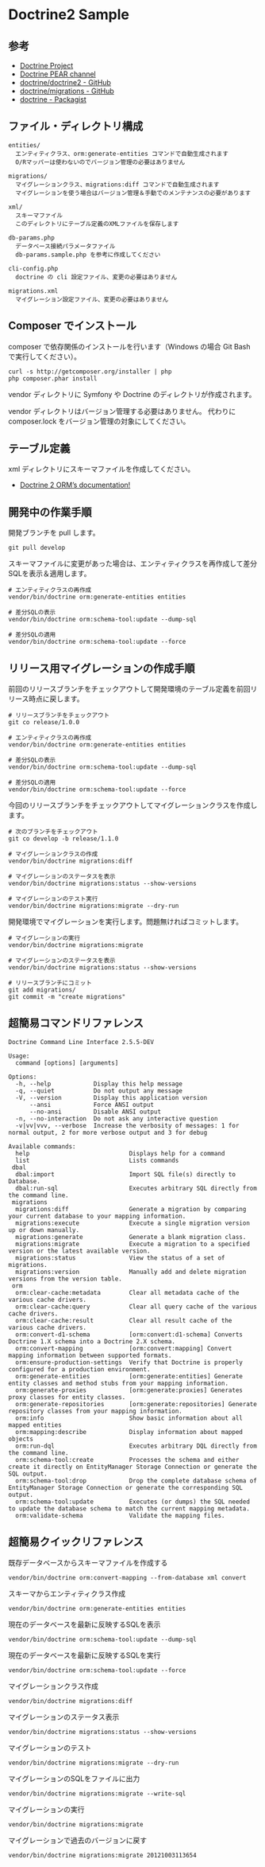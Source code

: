 # Doctrine2 Sample #

## 参考 ##

- [Doctrine Project](http://www.doctrine-project.org/)
- [Doctrine PEAR channel](http://pear.doctrine-project.org/)
- [doctrine/doctrine2 - GitHub](https://github.com/doctrine/doctrine2)
- [doctrine/migrations - GitHub](https://github.com/doctrine/migrations)
- [doctrine - Packagist](http://packagist.org/packages/doctrine/)


## ファイル・ディレクトリ構成 ##

    entities/
      エンティティクラス、orm:generate-entities コマンドで自動生成されます
      O/Rマッパーは使わないのでバージョン管理の必要はありません
      
    migrations/
      マイグレーションクラス、migrations:diff コマンドで自動生成されます
      マイグレーションを使う場合はバージョン管理＆手動でのメンテナンスの必要があります
      
    xml/
      スキーマファイル
      このディレクトリにテーブル定義のXMLファイルを保存します
      
    db-params.php
      データベース接続パラメータファイル
      db-params.sample.php を参考に作成してください
      
    cli-config.php
      doctrine の cli 設定ファイル、変更の必要はありません
      
    migrations.xml
      マイグレーション設定ファイル、変更の必要はありません


## Composer でインストール ##

composer で依存関係のインストールを行います（Windows の場合 Git Bash で実行してください）。

    curl -s http://getcomposer.org/installer | php
    php composer.phar install

vendor ディレクトリに Symfony や Doctrine のディレクトリが作成されます。

vendor ディレクトリはバージョン管理する必要はありません。
代わりに composer.lock をバージョン管理の対象にしてください。


## テーブル定義 ##

xml ディレクトリにスキーマファイルを作成してください。

- [Doctrine 2 ORM’s documentation!](http://docs.doctrine-project.org/projects/doctrine-orm/en/latest/index.html)


## 開発中の作業手順 ##

開発ブランチを pull します。

    git pull develop

スキーマファイルに変更があった場合は、エンティティクラスを再作成して差分SQLを表示＆適用します。

    # エンティティクラスの再作成
    vendor/bin/doctrine orm:generate-entities entities
    
    # 差分SQLの表示
    vendor/bin/doctrine orm:schema-tool:update --dump-sql
    
    # 差分SQLの適用
    vendor/bin/doctrine orm:schema-tool:update --force


## リリース用マイグレーションの作成手順 ##

前回のリリースブランチをチェックアウトして開発環境のテーブル定義を前回リリース時点に戻します。

    # リリースブランチをチェックアウト
    git co release/1.0.0

    # エンティティクラスの再作成
    vendor/bin/doctrine orm:generate-entities entities
    
    # 差分SQLの表示
    vendor/bin/doctrine orm:schema-tool:update --dump-sql
    
    # 差分SQLの適用
    vendor/bin/doctrine orm:schema-tool:update --force

今回のリリースブランチをチェックアウトしてマイグレーションクラスを作成します。

    # 次のブランチをチェックアウト
    git co develop -b release/1.1.0
    
    # マイグレーションクラスの作成
    vendor/bin/doctrine migrations:diff
    
    # マイグレーションのステータスを表示
    vendor/bin/doctrine migrations:status --show-versions
    
    # マイグレーションのテスト実行
    vendor/bin/doctrine migrations:migrate --dry-run
    
開発環境でマイグレーションを実行します。問題無ければコミットします。

    # マイグレーションの実行
    vendor/bin/doctrine migrations:migrate
    
    # マイグレーションのステータスを表示
    vendor/bin/doctrine migrations:status --show-versions
    
    # リリースブランチにコミット
    git add migrations/
    git commit -m "create migrations"


## 超簡易コマンドリファレンス ##

    Doctrine Command Line Interface 2.5.5-DEV

    Usage:
      command [options] [arguments]

    Options:
      -h, --help            Display this help message
      -q, --quiet           Do not output any message
      -V, --version         Display this application version
          --ansi            Force ANSI output
          --no-ansi         Disable ANSI output
      -n, --no-interaction  Do not ask any interactive question
      -v|vv|vvv, --verbose  Increase the verbosity of messages: 1 for normal output, 2 for more verbose output and 3 for debug

    Available commands:
      help                            Displays help for a command
      list                            Lists commands
     dbal
      dbal:import                     Import SQL file(s) directly to Database.
      dbal:run-sql                    Executes arbitrary SQL directly from the command line.
     migrations
      migrations:diff                 Generate a migration by comparing your current database to your mapping information.
      migrations:execute              Execute a single migration version up or down manually.
      migrations:generate             Generate a blank migration class.
      migrations:migrate              Execute a migration to a specified version or the latest available version.
      migrations:status               View the status of a set of migrations.
      migrations:version              Manually add and delete migration versions from the version table.
     orm
      orm:clear-cache:metadata        Clear all metadata cache of the various cache drivers.
      orm:clear-cache:query           Clear all query cache of the various cache drivers.
      orm:clear-cache:result          Clear all result cache of the various cache drivers.
      orm:convert-d1-schema           [orm:convert:d1-schema] Converts Doctrine 1.X schema into a Doctrine 2.X schema.
      orm:convert-mapping             [orm:convert:mapping] Convert mapping information between supported formats.
      orm:ensure-production-settings  Verify that Doctrine is properly configured for a production environment.
      orm:generate-entities           [orm:generate:entities] Generate entity classes and method stubs from your mapping information.
      orm:generate-proxies            [orm:generate:proxies] Generates proxy classes for entity classes.
      orm:generate-repositories       [orm:generate:repositories] Generate repository classes from your mapping information.
      orm:info                        Show basic information about all mapped entities
      orm:mapping:describe            Display information about mapped objects
      orm:run-dql                     Executes arbitrary DQL directly from the command line.
      orm:schema-tool:create          Processes the schema and either create it directly on EntityManager Storage Connection or generate the SQL output.
      orm:schema-tool:drop            Drop the complete database schema of EntityManager Storage Connection or generate the corresponding SQL output.
      orm:schema-tool:update          Executes (or dumps) the SQL needed to update the database schema to match the current mapping metadata.
      orm:validate-schema             Validate the mapping files.


## 超簡易クイックリファレンス ##

既存データベースからスキーマファイルを作成する

    vendor/bin/doctrine orm:convert-mapping --from-database xml convert

スキーマからエンティティクラス作成

    vendor/bin/doctrine orm:generate-entities entities

現在のデータベースを最新に反映するSQLを表示

    vendor/bin/doctrine orm:schema-tool:update --dump-sql

現在のデータベースを最新に反映するSQLを実行

    vendor/bin/doctrine orm:schema-tool:update --force

マイグレーションクラス作成

    vendor/bin/doctrine migrations:diff

マイグレーションのステータス表示

    vendor/bin/doctrine migrations:status --show-versions

マイグレーションのテスト 

    vendor/bin/doctrine migrations:migrate --dry-run

マイグレーションのSQLをファイルに出力

    vendor/bin/doctrine migrations:migrate --write-sql

マイグレーションの実行

    vendor/bin/doctrine migrations:migrate

マイグレーションで過去のバージョンに戻す

    vendor/bin/doctrine migrations:migrate 20121003113654
